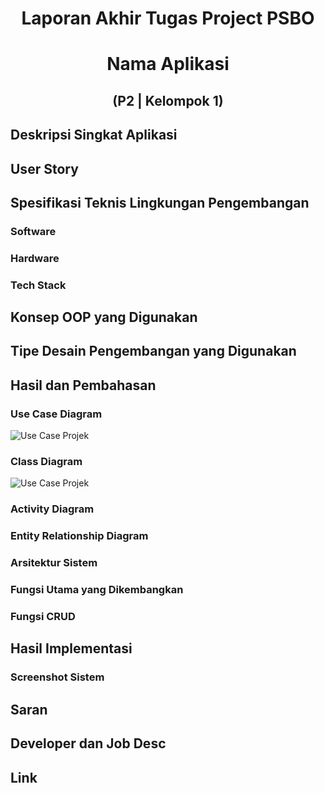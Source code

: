 # <div align="center"> Laporan Akhir Tugas Project PSBO </div>
# <div align="center"> Nama Aplikasi </div>
## <div align="center"> (P2 | Kelompok 1) </div>

## Deskripsi Singkat Aplikasi

## User Story

## Spesifikasi Teknis Lingkungan Pengembangan
### Software
### Hardware
### Tech Stack

## Konsep OOP yang Digunakan

## Tipe Desain Pengembangan yang Digunakan

## Hasil dan Pembahasan
### Use Case Diagram
![Use Case Projek](https://user-images.githubusercontent.com/78842271/172203583-c124f87b-d09e-4f21-8cf2-5a2341e7d266.png)
### Class Diagram
![Use Case Projek](file:///C:/Users/user/OneDrive/Miscellaneous/Pictures/Saved%20Pictures/Tingkat%203/Class%20Diagram%20PSBO%20Project.png)
### Activity Diagram
### Entity Relationship Diagram
### Arsitektur Sistem
### Fungsi Utama yang Dikembangkan
### Fungsi CRUD

## Hasil Implementasi
### Screenshot Sistem

## Saran

## Developer dan Job Desc

## Link
